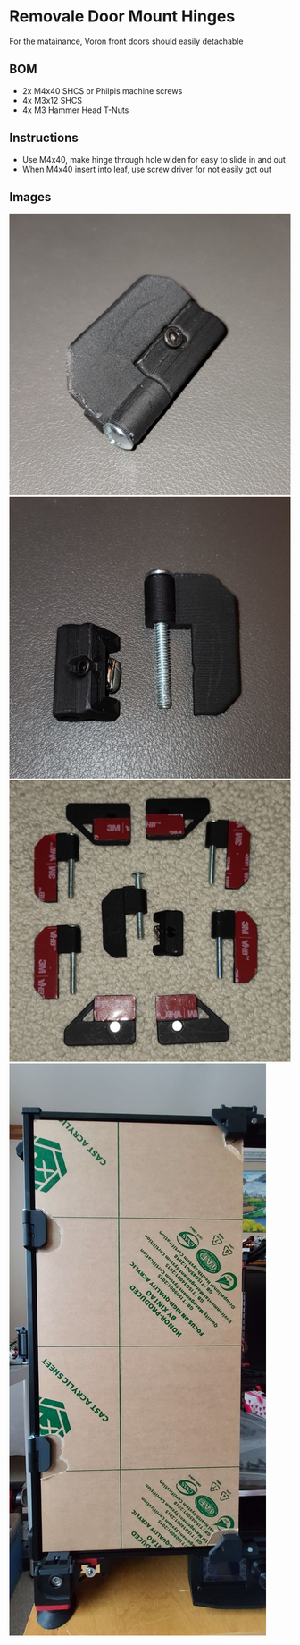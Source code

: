 Removale Door Mount Hinges
==============================

For the matainance, Voron front doors should easily detachable


BOM
---

- 2x M4x40 SHCS or Philpis machine screws
- 4x M3x12 SHCS
- 4x M3 Hammer Head T-Nuts


Instructions
------------

- Use M4x40, make hinge through hole widen for easy to slide in and out
- When M4x40 insert into leaf, use screw driver for not easily got out


Images
------

![CAD](Images/Hinge_connected.jpeg)
![CAD](Images/Hinge_and_Leaf.jpeg)
![CAD](Images/Door_fullset.jpeg)
![PIC](Images/Door_installed.jpeg)
